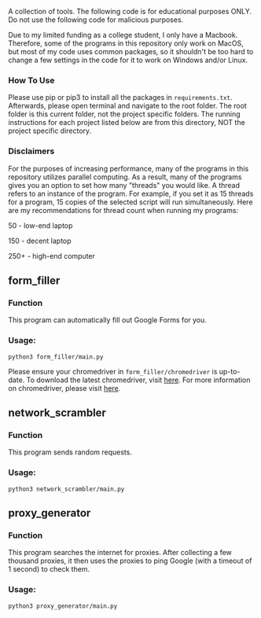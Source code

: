 A collection of tools. The following code is for educational purposes ONLY. Do not use the following code for malicious purposes.

Due to my limited funding as a college student, I only have a Macbook. Therefore, some of the programs in this repository only work on MacOS, but most of my code uses common packages, so it shouldn't be too hard to change a few settings in the code for it to work on Windows and/or Linux.

### How To Use

Please use pip or pip3 to install all the packages in `requirements.txt`. Afterwards, please open terminal and navigate to the root folder. The root folder is this current folder, not the project specific folders. The running instructions for each project listed below are from this directory, NOT the project specific directory.

### Disclaimers

For the purposes of increasing performance, many of the programs in this repository utilizes parallel computing. As a result, many of the programs gives you an option to set how many "threads" you would like. A thread refers to an instance of the program. For example, if you set it as 15 threads for a program, 15 copies of the selected script will run simultaneously. Here are my recommendations for thread count when running my programs:

50 - low-end laptop

150 - decent laptop

250+ - high-end computer

## form_filler

### Function
This program can automatically fill out Google Forms for you.

### Usage:
`python3 form_filler/main.py`

Please ensure your chromedriver in `form_filler/chromedriver` is up-to-date. To download the latest chromedriver, visit [here](https://chromedriver.chromium.org/downloads). For more information on chromedriver, please visit [here](https://chromedriver.chromium.org/).

## network_scrambler

### Function
This program sends random requests.

### Usage:
`python3 network_scrambler/main.py`

## proxy_generator

### Function
This program searches the internet for proxies. After collecting a few thousand proxies, it then uses the proxies to ping Google (with a timeout of 1 second) to check them.

### Usage:
`python3 proxy_generator/main.py`